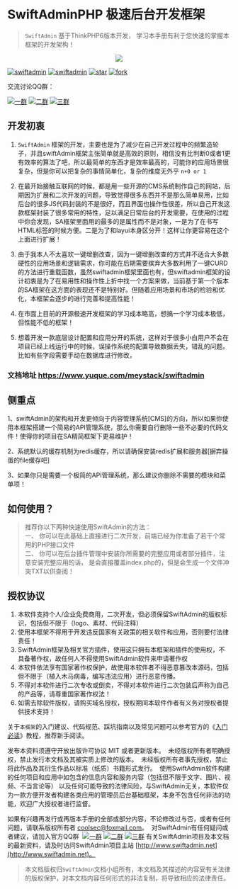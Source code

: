 SwiftAdminPHP 极速后台开发框架
===============
> `SwiftAdmin` 基于ThinkPHP6版本开发， 学习本手册有利于您快速的掌握本框架的开发架构！

<div align="center">
<img src="https://images.gitee.com/uploads/images/2021/0412/110400_6a5e130d_904542.png"/>
</div>



<p><a href="https://gitee.com/meystack/swiftadmin/"><img src="https://img.shields.io/badge/license-Apache%202-blue.svg" alt="swiftadmin"></a>
<a href="https://gitee.com/meystack/swiftadmin/"><img src="https://img.shields.io/badge/ThinkPHP-6+-brightgreen.svg" alt="swiftadmin"></a>
<a href="https://gitee.com/meystack/swiftadmin/stargazers"><img src="https://gitee.com/meystack/swiftadmin/badge/star.svg?theme=dark" alt="star"></a>
<a href="https://gitee.com/meystack/swiftadmin/members"><img src="https://gitee.com/meystack/swiftadmin/badge/fork.svg?theme=dark" alt="fork"></a></p>

交流讨论QQ群：<p><a href="https://qm.qq.com/cgi-bin/qm/qr?k=Idivrh-log25t0ryx19nWeqUk8oFrI-X&jump_from=webapi"><img src="https://img.shields.io/badge/一群-68221484-blue.svg" alt="一群"></a>
<a href="https://qm.qq.com/cgi-bin/qm/qr?k=L_SKDh46TnWDVrudKEON2XAlgm02RNic&jump_from=webapi"><img src="https://img.shields.io/badge/二群-68221585-blue.svg" alt="二群"></a>
<a href="https://qm.qq.com/cgi-bin/qm/qr?k=p6N-b7AkWiESpcrZmOKWpm3t05qt4MQ-&jump_from=webapi"><img src="https://img.shields.io/badge/三群-68221618-blue.svg" alt="三群"></a></p>

## 开发初衷

1. `SwiftAdmin` 框架的开发，主要也是为了减少在自己开发过程中的频繁造轮子，并且swiftAdmin框架主张简单就是高效的原则，相信没有比判断0或者1更有效率的算法了吧，所以最简单的东西才是效率最高的，可能你的应用场景很复杂，但是你可以把复杂的事情简单化，复杂的维度无外乎  `n+0 or 1` 



2. 在最开始接触互联网的时候，都是用一些开源的CMS系统制作自己的网站，后期因为扩展和二次开发的问题，导致觉得很多东西并不是那么简单易用，比如后台的很多JS代码封装的不是很好，而且界面也操作性很差，所以自己开发这款框架封装了很多常用的特性，足以满足日常后台的开发需要，在使用的过程中你会发现，SA框架里面用的最多的是属性而不是对象，一是为了在书写HTML标签的时候方便。二是为了和layui本身区分开！这样让你更容易在这个上面进行扩展！



3. 由于我本人不太喜欢一键增删改查，因为一键增删改查的方式并不适合大多数硬性的应用场景和逻辑需求，你可能在后期需要摈弃大多数利用了一键CURD的方法进行重载函数，虽然swiftadmin框架里面也有，但swiftadmin框架的设计初衷是为了在易用性和操作性上折中找一个方案来做，当前基于第一个版本的SA框架在这方面的表现还不是特别好。但随着应用场景和市场的检验和优化，本框架会逐步的进行完善和提高性能！



4. 在市面上目前的开源极速开发框架的学习成本略高，想搞一个学习成本极低，但性能不低的框架！



5. 想着开发一款底层设计配置和应用分开的系统，这样对于很多小白用户不会在项目已经上线运行中的时候，误操作系统的配置导致数据丢失，错乱的问题。比如有些字段需要手动在数据库进行修改，

### 文档地址 https://www.yuque.com/meystack/swiftadmin

## 侧重点

1、swiftAdmin的架构和开发更倾向于内容管理系统[CMS]的方向，所以如果你使用本框架搭建一个简易的API管理系统，那么你需要自行删除一些不必要的代码文件！使得你的项目在SA精简框架下更易维护！


2、系统默认的缓存机制为redis缓存，所以请确保安装redis扩展和服务器[摒弃操蛋的file缓存吧]


3、如果你只是需要一个极简的API管理系统，那么建议你删除不需要的模块和菜单项！


## 如何使用？
> 推荐你以下两种快速使用SwiftAdmin的方法：<br/>
> 一、 你可以在此基础上直接进行二次开发，前端已经为你准备了若干个常用的PHP接口文件<br/>
> 二、 你可以在后台插件管理中安装你所需要的完整应用或者部分插件，注意安装完整应用的话，
>      是会直接覆盖index.php的，但是会生成一个文件冲突TXT以供查阅！

## 授权协议

1. 本软件支持个人/企业免费商用，二次开发，但必须保留SwiftAdmin的版权标识，包括但不限于（logo、素材、代码注释）
1. 使用本框架不得用于开发违反国家有关政策的相关软件和应用，否则要付法律责任！
1. SwiftAdmin框架及相关官方插件，使用这只拥有本框架和插件的使用权，不具备著作权，故任何人不得使用SwiftAdmin软件来申请著作权
1. 本软件依法享有国家著作权保护，故使用本软件者不得恶意篡改本源码，包括但不限于（植入木马病毒，编写违法应用）进行恶意传播。
1. 不得对本软件进行二次专收或倒卖，不得对本软件进行二次包装后声称为自己的产品等，请尊重国家著作权法！
1. 如需去除软件版权，请购买域名授权，授权期间本软件作者有义务对授权者提供技术支持！



关于`本框架`的入门建议、代码规范、踩坑指南以及常见问题可以参考官方的《[入门必读]()》教程，推荐新手阅读。


发布本资料须遵守开放出版许可协议 MIT 或者更新版本。 
未经版权所有者明确授权，禁止发行本文档及其被实质上修改的版本。 
未经版权所有者事先授权，禁止将此作品及其衍生作品以标准（纸质）书籍形式发行。 
使用SwiftAdmin软件构建的任何项目和应用中如包含的信息内容和服务内容（包括但不限于文字、图片、视频、不当言论等）
以及任何可能导致的法律风险，与SwiftAdmin无关，本软件仅为一款方便开发者构建各类应用的管理员后台基础框架，本身不包含任何非法的功能，欢迎广大授权者进行监督。

如果有兴趣再发行或再版本手册的全部或部分内容，不论修改过与否，或者有任何问题，请联系版权所有者 [coolsec@foxmail.com](mailto:coolsec@foxmail.com)。 
对SwiftAdmin有任何疑问或者建议，请加入官方QQ群  <a href="https://qm.qq.com/cgi-bin/qm/qr?k=Idivrh-log25t0ryx19nWeqUk8oFrI-X&jump_from=webapi"><img src="https://img.shields.io/badge/一群-68221484-blue.svg" alt="一群"></a>
<a href="https://qm.qq.com/cgi-bin/qm/qr?k=L_SKDh46TnWDVrudKEON2XAlgm02RNic&jump_from=webapi"><img src="https://img.shields.io/badge/二群-68221585-blue.svg" alt="二群"></a>
<a href="https://qm.qq.com/cgi-bin/qm/qr?k=p6N-b7AkWiESpcrZmOKWpm3t05qt4MQ-&jump_from=webapi"><img src="https://img.shields.io/badge/三群-68221618-blue.svg" alt="三群"></a>
有关SwiftAdmin项目及本文档的最新资料，请及时访问SwiftAdmin项目主站 [http://www.swiftadmin.net](http://www.swiftadmin.net)。
> 本文档版权归`SwiftAdmin`文档小组所有，本文档及其描述的内容受有关法律的版权保护，对本文档内容任何形式的非法复制，将导致相应的法律责任。

